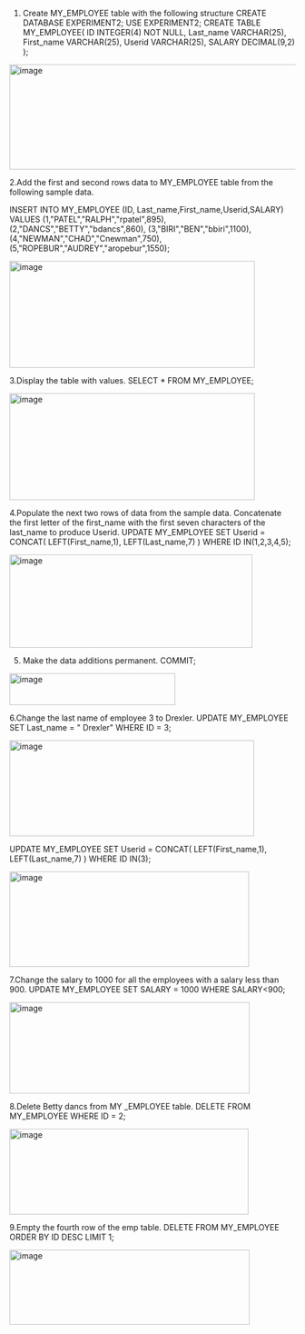 1. Create MY_EMPLOYEE table with the following structure
   CREATE DATABASE EXPERIMENT2;
   USE EXPERIMENT2;
   CREATE TABLE MY_EMPLOYEE(
     ID INTEGER(4) NOT NULL,
     Last_name VARCHAR(25),
     First_name VARCHAR(25),
     Userid VARCHAR(25),
     SALARY DECIMAL(9,2)
     );

<img width="507" height="185" alt="image" src="https://github.com/user-attachments/assets/9998f832-be6a-4802-a6db-b0f6bf4b8c21" />



2.Add the first and second rows data to MY_EMPLOYEE table from the following sample
data.

  INSERT INTO MY_EMPLOYEE (ID, Last_name,First_name,Userid,SALARY) VALUES
     (1,"PATEL","RALPH","rpatel",895),
     (2,"DANCS","BETTY","bdancs",860),
     (3,"BIRI","BEN","bbiri",1100),
     (4,"NEWMAN","CHAD","Cnewman",750),
     (5,"ROPEBUR","AUDREY","aropebur",1550);

<img width="432" height="188" alt="image" src="https://github.com/user-attachments/assets/94b83b9b-e393-468b-bcb3-ed8b4cc1a093" />



3.Display the table with values.
  SELECT * FROM MY_EMPLOYEE;

<img width="432" height="188" alt="image" src="https://github.com/user-attachments/assets/889e2e89-cfe9-4aa6-98f0-3671ee00b1df" />



4.Populate the next two rows of data from the sample data. Concatenate the first letter of the
first_name with the first seven characters of the last_name to produce Userid.
  UPDATE MY_EMPLOYEE
     SET Userid = CONCAT(
     LEFT(First_name,1),
     LEFT(Last_name,7)
     )
     WHERE ID IN(1,2,3,4,5);

<img width="428" height="164" alt="image" src="https://github.com/user-attachments/assets/30c30a64-30d4-42f2-b505-928445cad675" />



5. Make the data additions permanent.
COMMIT;

<img width="292" height="56" alt="image" src="https://github.com/user-attachments/assets/54e8a877-eac8-40e3-b7f3-826bc142a50e" />



6.Change the last name of employee 3 to Drexler.
  UPDATE MY_EMPLOYEE
     SET Last_name = " Drexler"
     WHERE ID = 3;

<img width="431" height="169" alt="image" src="https://github.com/user-attachments/assets/b57d4d06-4967-45c7-a44b-13ddfaa97089" />



 UPDATE MY_EMPLOYEE
         SET Userid = CONCAT(
         LEFT(First_name,1),
         LEFT(Last_name,7)
         )
         WHERE ID IN(3);

<img width="422" height="168" alt="image" src="https://github.com/user-attachments/assets/d2d0e2ce-ceda-41ff-8ba8-8564017dd28f" />



7.Change the salary to 1000 for all the employees with a salary less than 900.
 UPDATE MY_EMPLOYEE
          SET SALARY = 1000
          WHERE SALARY<900;

<img width="423" height="161" alt="image" src="https://github.com/user-attachments/assets/f4b31be6-f3b4-49a8-b992-15e91ff28f35" />



8.Delete Betty dancs from MY _EMPLOYEE table.
DELETE FROM MY_EMPLOYEE
          WHERE ID = 2;

<img width="421" height="151" alt="image" src="https://github.com/user-attachments/assets/4b1b1696-d03c-46ef-af59-4cec1b0ee49d" />



9.Empty the fourth row of the emp table.
DELETE FROM MY_EMPLOYEE
     ORDER BY ID DESC
     LIMIT 1;

<img width="423" height="132" alt="image" src="https://github.com/user-attachments/assets/bf5bb53b-fff0-4036-acba-7e2dec67fc30" />
